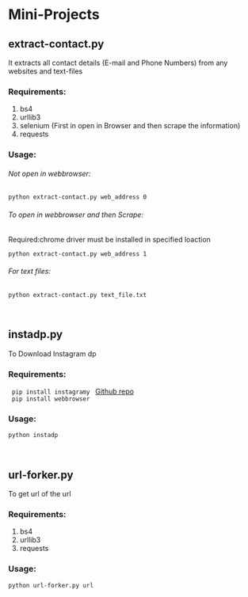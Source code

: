 # Mini-Projects

## extract-contact.py
It extracts all contact details (E-mail and Phone Numbers) from any websites and text-files
### Requirements:
1. bs4
2. urllib3
3. selenium (First in open in Browser and then scrape the information)
4. requests
### Usage:
###### Not open in webbrowser:
<code>python extract-contact.py web_address 0 </code> <br>
  
###### To open in webbrowser and then Scrape:
Required:chrome driver must be installed in specified loaction </br>
  
<code>python extract-contact.py web_address 1 </code>

###### For text files:
<code>python extract-contact.py text_file.txt </code>
  
 </br>
 
 ## instadp.py
 To Download Instagram dp
 ### Requirements:
 <code> pip install instagramy </code>     [Github repo](https://github.com/yogeshwaran01/instagramy) </br>
 <code> pip install webbrowser </code>
 ### Usage:
  <code>python instadp <username> </code>
  
</br>

## url-forker.py
To get url of the url
### Requirements:
1. bs4
2. urllib3
3. requests
### Usage:
<code>python url-forker.py url </code>
  


 

